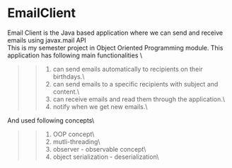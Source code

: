 # EmailClient
Email Client is the Java based application where we can send and receive emails using javax.mail API\
This is my semester project in Object Oriented Programming module. This application has following main functionalities \
 >>   1) can send emails automatically to recipients on their birthdays.\
 >>   2) can send emails to a specific recipients with subject and content.\
 >>   3) can receive emails and read them through the application.\
 >>   4) notify when we get new emails.\

And used following concepts\
>>    1) OOP concept\
>>    2) mutli-threading\
>>    3) observer - observable concept\
>>    4) object serialization - deserialization\
